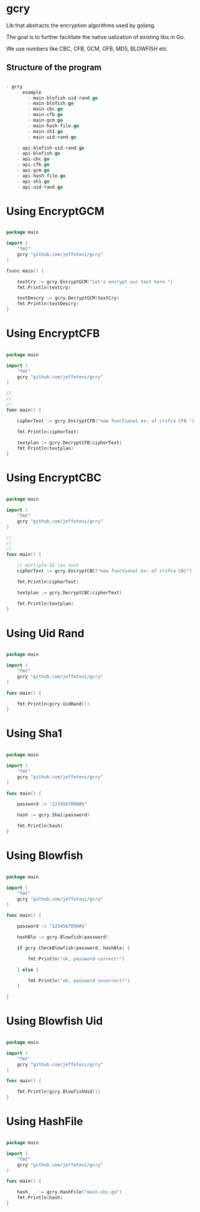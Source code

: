 # gcry

Lib that abstracts the encryption algorithms used by golang.

The goal is to further facilitate the native ualization of existing libs in Go.

We use numbers like CBC, CFB, GCM, OFB, MD5, BLOWFISH etc.

## Structure of the program

```go

- gcry
	- example
		- main-blofish-uid-rand.go
		- main-blofish.go
		- main-cbc.go
		- main-cfb.go
		- main-gcm.go
		- main-hash-file.go
		- main-sh1.go
		- main-uid-rand.go

	- api-blofish-uid-rand.go
	- api-blofish.go
	- api-cbc.go
	- api-cfb.go
	- api-gcm.go
	- api-hash-file.go
	- api-sh1.go
	- api-uid-rand.go

```

# Using EncryptGCM

```go

package main

import (
	"fmt"
	gcry "github.com/jeffotoni/gcry"
)

fsunc main() {

	textCry := gcry.EncryptGCM("Let's encrypt our text here.")
	fmt.Println(textCry)

	textDescry := gcry.DecryptGCM(textCry)
	fmt.Println(textDescry)
}

```

# Using EncryptCFB

```go

package main

import (
	"fmt"
	gcry "github.com/jeffotoni/gcry"
)

//
//
//
func main() {

	cipherText := gcry.EncryptCFB("new functional ex: of crifra CFB ")

	fmt.Println(cipherText)

	textplan := gcry.DecryptCFB(cipherText)
	fmt.Println(textplan)
}

```

# Using EncryptCBC

```go

package main

import (
	"fmt"
	gcry "github.com/jeffotoni/gcry"
)

//
//
//
func main() {

	// multiple 16 len text
	cipherText := gcry.EncryptCBC("new functional ex: of crifra CBC")

	fmt.Println(cipherText)

	textplan := gcry.DecryptCBC(cipherText)

	fmt.Println(textplan)
}

```

# Using Uid Rand

```go

package main

import (
	"fmt"
	gcry "github.com/jeffotoni/gcry"
)

func main() {

	fmt.Println(gcry.UidRand())
}

```

# Using Sha1

```go

package main

import (
	"fmt"
	gcry "github.com/jeffotoni/gcry"
)

func main() {

	password := "1234567890#$"

	hash := gcry.Sha1(password)

	fmt.Println(hash)
}

```

# Using Blowfish

```go

package main

import (
	"fmt"
	gcry "github.com/jeffotoni/gcry"
)

func main() {

	password := "1234567890#$"

	hashBlo := gcry.Blowfish(password)

	if gcry.CheckBlowfish(password, hashBlo) {

		fmt.Println("ok, password correct!")

	} else {

		fmt.Println("ok, password incorrect!")
	}

}

```

# Using Blowfish Uid

```go

package main

import (
	"fmt"
	gcry "github.com/jeffotoni/gcry"
)

func main() {

	fmt.Println(gcry.BlowfishUid())
}

```

# Using HashFile

```go

package main

import (
	"fmt"
	gcry "github.com/jeffotoni/gcry"
)

func main() {

	hash, _ := gcry.HashFile("main-cbc.go")
	fmt.Println(hash)
}

```